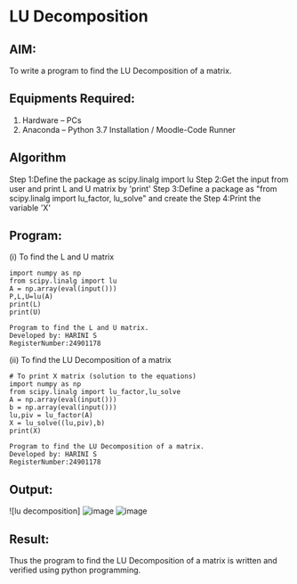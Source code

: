 # LU Decomposition 

## AIM:
To write a program to find the LU Decomposition of a matrix.

## Equipments Required:
1. Hardware – PCs
2. Anaconda – Python 3.7 Installation / Moodle-Code Runner

## Algorithm
Step 1:Define the package as scipy.linalg import lu
Step 2:Get the input from user and print L and U matrix by 'print'
Step 3:Define a package as "from scipy.linalg import lu_factor, lu_solve" and create the 
Step 4:Print the variable 'X' 

## Program:
(i) To find the L and U matrix
```
import numpy as np
from scipy.linalg import lu
A = np.array(eval(input()))
P,L,U=lu(A)
print(L)
print(U)

Program to find the L and U matrix.
Developed by: HARINI S
RegisterNumber:24901178 
```
(ii) To find the LU Decomposition of a matrix
```
# To print X matrix (solution to the equations)
import numpy as np
from scipy.linalg import lu_factor,lu_solve
A = np.array(eval(input()))
b = np.array(eval(input()))
lu,piv = lu_factor(A)
X = lu_solve((lu,piv),b)
print(X)

Program to find the LU Decomposition of a matrix.
Developed by: HARINI S
RegisterNumber:24901178

```

## Output:
![lu decomposition]
![image](https://github.com/user-attachments/assets/24d0fcbb-c4d5-433f-89cb-90ff4bbeb530)
![image](https://github.com/user-attachments/assets/1426553b-5150-4771-9c75-b7ec1521c71e)



## Result:
Thus the program to find the LU Decomposition of a matrix is written and verified using python programming.

